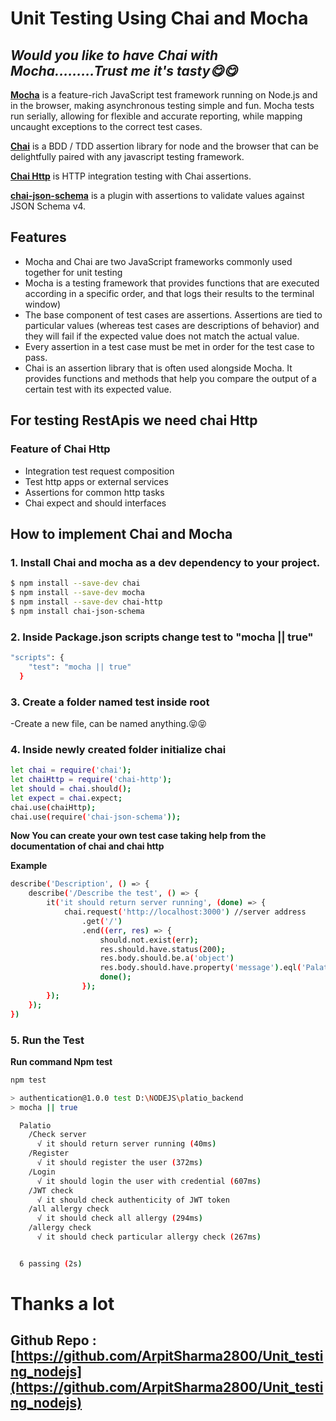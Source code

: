 # Unit Testing Using Chai and Mocha
## _Would you like to have Chai with Mocha.........Trust me it's tasty😋😋_

[__Mocha__](https://mochajs.org/) is a feature-rich JavaScript test framework running on Node.js and in the browser, making asynchronous testing simple and fun. Mocha tests run serially, allowing for flexible and accurate reporting, while mapping uncaught exceptions to the correct test cases.

[__Chai__](https://www.chaijs.com/) is a BDD / TDD assertion library for node and the browser that can be delightfully paired with any javascript testing framework.

[__Chai Http__](https://www.chaijs.com/plugins/chai-http/) is HTTP integration testing with Chai assertions.

[__chai-json-schema__](https://www.chaijs.com/plugins/chai-json-schema/) is a plugin with assertions to validate values against JSON Schema v4.

## Features

- Mocha and Chai are two JavaScript frameworks commonly used together for unit testing
- Mocha is a testing framework that provides functions that are executed according in a specific order, and that logs their results to the terminal window)
- The base component of test cases are assertions. Assertions are tied to particular values (whereas test cases are descriptions of behavior) and they will fail if the expected value does not match the actual value.
- Every assertion in a test case must be met in order for the test case to pass.
- Chai is an assertion library that is often used alongside Mocha. It provides functions and methods that help you compare the output of a certain test with its expected value.

## For testing RestApis we need chai Http
### Feature of Chai Http
- Integration test request composition
- Test http apps or external services
- Assertions for common http tasks
- Chai expect and should interfaces

## How to implement Chai and Mocha
### 1. Install Chai and mocha as a dev dependency to your project.

```sh
$ npm install --save-dev chai
$ npm install --save-dev mocha
$ npm install --save-dev chai-http
$ npm install chai-json-schema
```
### 2. Inside Package.json scripts change test to "mocha || true"
```sh
"scripts": {
    "test": "mocha || true"
  }
```
### 3. Create a folder named test inside root
-Create a new file, can be named anything.😝😝

### 4. Inside newly created folder initialize chai
```sh
let chai = require('chai');
let chaiHttp = require('chai-http');
let should = chai.should();
let expect = chai.expect;
chai.use(chaiHttp);
chai.use(require('chai-json-schema'));
```
__Now You can create your own test case taking help from the documentation of chai and chai http__

__Example__
```sh
describe('Description', () => {
    describe('/Describe the test', () => {
        it('it should return server running', (done) => {
            chai.request('http://localhost:3000') //server address
                .get('/')
                .end((err, res) => {
                    should.not.exist(err);
                    res.should.have.status(200);
                    res.body.should.be.a('object')
                    res.body.should.have.property('message').eql('Palatio server is running....')
                    done();
                });
        });
    });
})
```
### 5. Run the Test
__Run command Npm test__
```sh
npm test

> authentication@1.0.0 test D:\NODEJS\platio_backend
> mocha || true

  Palatio
    /Check server
      √ it should return server running (40ms)
    /Register
      √ it should register the user (372ms)
    /Login
      √ it should login the user with credential (607ms)
    /JWT check
      √ it should check authenticity of JWT token
    /all allergy check
      √ it should check all allergy (294ms)
    /allergy check
      √ it should check particular allergy check (267ms)


  6 passing (2s)
```

# Thanks a lot 
## Github Repo : [https://github.com/ArpitSharma2800/Unit_testing_nodejs](https://github.com/ArpitSharma2800/Unit_testing_nodejs)
